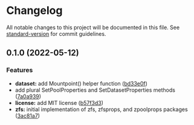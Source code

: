 # Changelog

All notable changes to this project will be documented in this file. See [standard-version](https://github.com/conventional-changelog/standard-version) for commit guidelines.

## 0.1.0 (2022-05-12)


### Features

* **dataset:** add Mountpoint() helper function ([bd33e0f](https://github.com/krystal/go-zfs/commit/bd33e0fd6b1afaf135e72c3d8f307b6bce617d14))
* add plural SetPoolProperties and SetDatasetProperties methods ([7a0a939](https://github.com/krystal/go-zfs/commit/7a0a9394b1fa25117cc6b91dff27708b68cb50a4))
* **license:** add MIT license ([b57f3d3](https://github.com/krystal/go-zfs/commit/b57f3d3feb0cb573efb441244446fca0f60562de))
* **zfs:** initial implementation of zfs, zfsprops, and zpoolprops packages ([3ac81a7](https://github.com/krystal/go-zfs/commit/3ac81a7dcb97724f92aa5b3e8e09135e0771961c))
